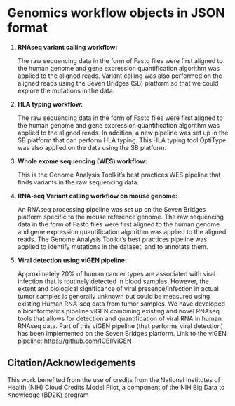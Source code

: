 
# Genomics workflow objects in JSON format

1. **RNAseq variant calling workflow:**
    
     The raw sequencing data in the form of Fastq files were first aligned to the human genome and gene expression quantification           algorithm was applied to the aligned reads. Variant calling was also performed on the aligned reads using the Seven Bridges (SB)         platform so that we could explore the mutations in the data.

2) **HLA typing workflow:**

    The raw sequencing data in the form of Fastq files were first aligned to the human genome and gene expression quantification algorithm  was applied to the aligned reads. In addition, a new pipeline was set up in the SB platform that can perform HLA typing. This HLA typing tool OptiType was also applied on the data using the SB platform.
    
3) **Whole exome sequencing (WES) workflow:**

    This is the Genome Analysis Toolkit’s best practices WES pipeline that finds variants in the raw sequencing data.
  
4) **RNA-seq Variant calling workflow on mouse genome:**

      An RNAseq processing pipeline was set up on the Seven Bridges platform specific to the mouse reference genome. The raw sequencing         data in the form of Fastq files were first aligned to the human genome and gene expression quantification algorithm was applied to          the aligned reads. The Genome Analysis Toolkit’s best practices pipeline was applied to identify mutations in the dataset, and to           annotate them. 

5) **Viral detection using viGEN pipeline:**

    Approximately 20% of human cancer types are associated with viral infection that is routinely detected in blood samples. However, the     extent and biological significance of viral presence/infection in actual tumor samples is generally unknown but could be measured using     existing Human RNA-seq data from tumor samples. We have developed a bioinformatics pipeline viGEN combining existing and novel RNAseq   tools that allows for detection and quantification of viral RNA in human RNAseq data. Part of this viGEN pipeline (that performs viral      detection) has been implemented on the Seven Bridges platform. Link to the viGEN pipeline: https://github.com/ICBI/viGEN
    
## Citation/Acknowledgements
This work benefited from the use of credits from the National Institutes of Health (NIH) Cloud Credits Model Pilot, a component of the NIH Big Data to Knowledge (BD2K) program
